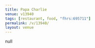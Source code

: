 ```yaml
---
title: Papa Charlie
venue: v13940
tags: [restaurant, food, "fhrs:695711"]
permalink: /v/13940/
layout: venue
---
```

null